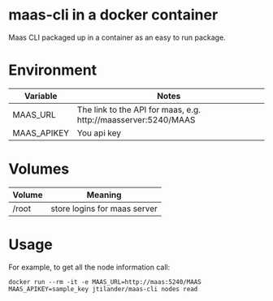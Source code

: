 # maas-cli in a docker container

Maas CLI packaged up in a container as an easy to run package.

# Environment

|Variable|Notes |
|--------|------|
|MAAS_URL|The link to the API for maas, e.g. http://maasserver:5240/MAAS|
|MAAS_APIKEY|You api key|

# Volumes

|Volume|Meaning|
|------|-------|
|/root |store logins for maas server|


# Usage

For example, to get all the node information call:

```
docker run --rm -it -e MAAS_URL=http://maas:5240/MAAS MAAS_APIKEY=sample_key jtilander/maas-cli nodes read
```
